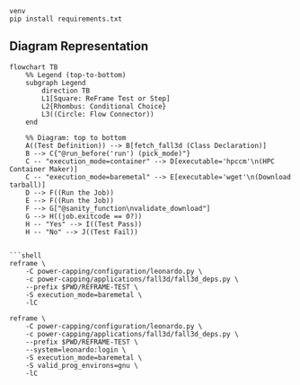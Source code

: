 

```shell
venv 
pip install requirements.txt
```


## Diagram Representation 

```mermaid
flowchart TB
    %% Legend (top-to-bottom)
    subgraph Legend
        direction TB
        L1[Square: ReFrame Test or Step]
        L2{Rhombus: Conditional Choice}
        L3((Circle: Flow Connector))
    end

    %% Diagram: top to bottom
    A((Test Definition)) --> B[fetch_fall3d (Class Declaration)]
    B --> C{"@run_before('run') (pick_mode)"}
    C -- "execution_mode=container" --> D[executable='hpccm'\n(HPC Container Maker)]
    C -- "execution_mode=baremetal" --> E[executable='wget'\n(Download tarball)]
    D --> F((Run the Job))
    E --> F((Run the Job))
    F --> G["@sanity_function\nvalidate_download"]
    G --> H((job.exitcode == 0?))
    H -- "Yes" --> I((Test Pass))
    H -- "No" --> J((Test Fail))


```shell 
reframe \
    -C power-capping/configuration/leonardo.py \
    -c power-capping/applications/fall3d/fall3d_deps.py \
    --prefix $PWD/REFRAME-TEST \
    -S execution_mode=baremetal \
    -lC 
```

```shell
reframe \
    -C power-capping/configuration/leonardo.py \
    -c power-capping/applications/fall3d/fall3d_deps.py \
    --prefix $PWD/REFRAME-TEST \
    --system=leonardo:login \
    -S execution_mode=baremetal \
    -S valid_prog_environs=gnu \
    -lC
```